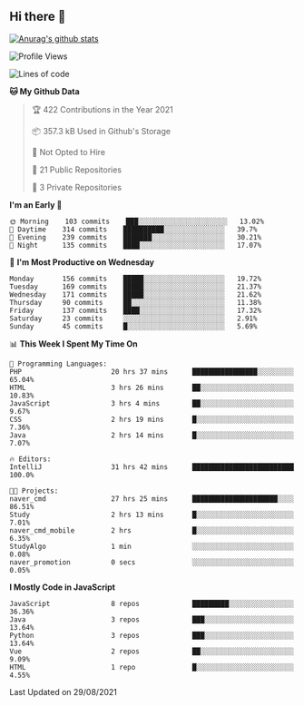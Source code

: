 ## Hi there 👋

[![Anurag's github stats](https://github-readme-stats.vercel.app/api?username=Songwonseok)](https://github.com/anuraghazra/github-readme-stats)



<!--START_SECTION:waka-->
![Profile Views](http://img.shields.io/badge/Profile%20Views-1-blue)

![Lines of code](https://img.shields.io/badge/From%20Hello%20World%20I%27ve%20Written-2.9%20million%20lines%20of%20code-blue)

**🐱 My Github Data** 

> 🏆 422 Contributions in the Year 2021
 > 
> 📦 357.3 kB Used in Github's Storage 
 > 
> 🚫 Not Opted to Hire
 > 
> 📜 21 Public Repositories 
 > 
> 🔑 3 Private Repositories  
 > 
**I'm an Early 🐤** 

```text
🌞 Morning    103 commits    ███░░░░░░░░░░░░░░░░░░░░░░   13.02% 
🌆 Daytime    314 commits    ██████████░░░░░░░░░░░░░░░   39.7% 
🌃 Evening    239 commits    ███████░░░░░░░░░░░░░░░░░░   30.21% 
🌙 Night      135 commits    ████░░░░░░░░░░░░░░░░░░░░░   17.07%

```
📅 **I'm Most Productive on Wednesday** 

```text
Monday       156 commits    █████░░░░░░░░░░░░░░░░░░░░   19.72% 
Tuesday      169 commits    █████░░░░░░░░░░░░░░░░░░░░   21.37% 
Wednesday    171 commits    █████░░░░░░░░░░░░░░░░░░░░   21.62% 
Thursday     90 commits     ██░░░░░░░░░░░░░░░░░░░░░░░   11.38% 
Friday       137 commits    ████░░░░░░░░░░░░░░░░░░░░░   17.32% 
Saturday     23 commits     ░░░░░░░░░░░░░░░░░░░░░░░░░   2.91% 
Sunday       45 commits     █░░░░░░░░░░░░░░░░░░░░░░░░   5.69%

```


📊 **This Week I Spent My Time On** 

```text
💬 Programming Languages: 
PHP                      20 hrs 37 mins      ████████████████░░░░░░░░░   65.04% 
HTML                     3 hrs 26 mins       ██░░░░░░░░░░░░░░░░░░░░░░░   10.83% 
JavaScript               3 hrs 4 mins        ██░░░░░░░░░░░░░░░░░░░░░░░   9.67% 
CSS                      2 hrs 19 mins       █░░░░░░░░░░░░░░░░░░░░░░░░   7.36% 
Java                     2 hrs 14 mins       █░░░░░░░░░░░░░░░░░░░░░░░░   7.07%

🔥 Editors: 
IntelliJ                 31 hrs 42 mins      █████████████████████████   100.0%

🐱‍💻 Projects: 
naver_cmd                27 hrs 25 mins      █████████████████████░░░░   86.51% 
Study                    2 hrs 13 mins       █░░░░░░░░░░░░░░░░░░░░░░░░   7.01% 
naver_cmd_mobile         2 hrs               █░░░░░░░░░░░░░░░░░░░░░░░░   6.35% 
StudyAlgo                1 min               ░░░░░░░░░░░░░░░░░░░░░░░░░   0.08% 
naver_promotion          0 secs              ░░░░░░░░░░░░░░░░░░░░░░░░░   0.05%

```

**I Mostly Code in JavaScript** 

```text
JavaScript               8 repos             █████████░░░░░░░░░░░░░░░░   36.36% 
Java                     3 repos             ███░░░░░░░░░░░░░░░░░░░░░░   13.64% 
Python                   3 repos             ███░░░░░░░░░░░░░░░░░░░░░░   13.64% 
Vue                      2 repos             ██░░░░░░░░░░░░░░░░░░░░░░░   9.09% 
HTML                     1 repo              █░░░░░░░░░░░░░░░░░░░░░░░░   4.55%

```



 Last Updated on 29/08/2021
<!--END_SECTION:waka-->
